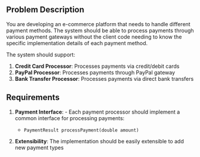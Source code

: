 ## Problem Description

You are developing an e-commerce platform that needs to handle different payment methods. The system should be able to process payments through various payment gateways without the client code needing to know the specific implementation details of each payment method.

The system should support:

1. **Credit Card Processor**: Processes payments via credit/debit cards
2. **PayPal Processor**: Processes payments through PayPal gateway
3. **Bank Transfer Processor**: Processes payments via direct bank transfers

## Requirements

1. **Payment Interface**: - Each payment processor should implement a common interface for processing payments:
   - `PaymentResult processPayment(double amount)`

2. **Extensibility**: The implementation should be easily extensible to add new payment types